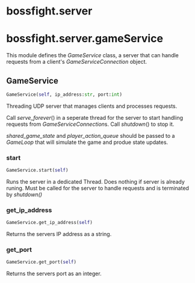 <h1 id="bossfight.server">bossfight.server</h1>


<h1 id="bossfight.server.gameService">bossfight.server.gameService</h1>


This module defines the *GameService* class, a server that can handle requests from
a client's *GameServiceConnection* object.

<h2 id="bossfight.server.gameService.GameService">GameService</h2>

```python
GameService(self, ip_address:str, port:int)
```

Threading UDP server that manages clients and processes requests.

Call *serve_forever*() in a seperate thread for the server to start handling requests from
*GameServiceConnection*s. Call *shutdown*() to stop it.

*shared_game_state* and *player_action_queue* should be passed to a *GameLoop* that will
simulate the game and produe state updates.

<h3 id="bossfight.server.gameService.GameService.start">start</h3>

```python
GameService.start(self)
```

Runs the server in a dedicated Thread. Does nothing if server is already runing.
Must be called for the server to handle requests and is terminated by *shutdown()*

<h3 id="bossfight.server.gameService.GameService.get_ip_address">get_ip_address</h3>

```python
GameService.get_ip_address(self)
```

Returns the servers IP address as a string.

<h3 id="bossfight.server.gameService.GameService.get_port">get_port</h3>

```python
GameService.get_port(self)
```

Returns the servers port as an integer.

